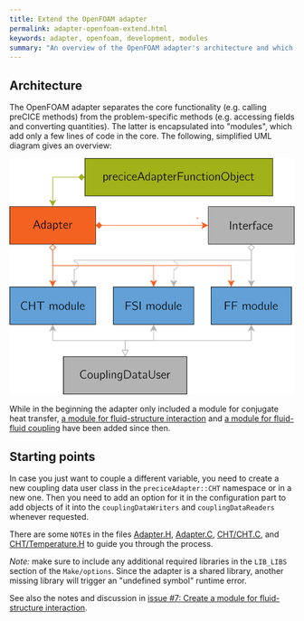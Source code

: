 ```yaml
---
title: Extend the OpenFOAM adapter
permalink: adapter-openfoam-extend.html
keywords: adapter, openfoam, development, modules
summary: "An overview of the OpenFOAM adapter's architecture and which parts to modify if you want to add functionality."
---
```


## Architecture

The OpenFOAM adapter separates the core functionality (e.g. calling preCICE methods) from the problem-specific methods (e.g. accessing fields and converting quantities). The latter is encapsulated into "modules", which add only a few lines of code in the core. The following, simplified UML diagram gives an overview:

![simplified UML diagram](images/docs-adapter-openfoam-modules.png)

While in the beginning the adapter only included a module for conjugate heat transfer, [a module for fluid-structure interaction](https://github.com/precice/openfoam-adapter/pull/56) and [a module for fluid-fluid coupling](https://github.com/precice/openfoam-adapter/pull/67) have been added since then.

## Starting points

In case you just want to couple a different variable, you need to create a new
coupling data user class in the `preciceAdapter::CHT` namespace or in a new one.
Then you need to add an option for it in the configuration part
to add objects of it into the `couplingDataWriters` and `couplingDataReaders`
whenever requested.

There are some `NOTE`s in the files [Adapter.H](https://github.com/precice/openfoam-adapter/blob/master/Adapter.H), [Adapter.C](https://github.com/precice/openfoam-adapter/blob/master/Adapter.C), [CHT/CHT.C](https://github.com/precice/openfoam-adapter/blob/master/CHT/CHT.C), and [CHT/Temperature.H](https://github.com/precice/openfoam-adapter/blob/master/CHT/Temperature.H) to guide you through the process.

_Note:_ make sure to include any additional required libraries in the `LIB_LIBS`
section of the `Make/options`. Since the adapter is a shared library,
another missing library will trigger an "undefined symbol" runtime error.

See also the notes and discussion in [issue #7: Create a module for fluid-structure interaction](https://github.com/precice/openfoam-adapter/issues/7).